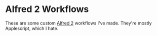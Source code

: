 # Alfred 2 Workflows #

These are some custom [Alfred 2](http://www.alfredapp.com/) workflows I've made. They're mostly Applescript, which I hate.
